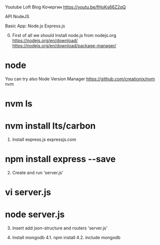 Youtube
Loft Blog
Кочергин
https://youtu.be/fHoKs66Z2qQ

API NodeJS

Basic App: Node.js Express.js

0. First of all we should 
Install node.js from nodejs.org
https://nodejs.org/en/download/
https://nodejs.org/en/download/package-manager/
# node

You can try also Node Version Manager
https://github.com/creationix/nvm
nvm
# nvm ls
# nvm install lts/carbon

1. Install express.js
expressjs.com
# npm install express --save

2. Create and run 'server.js'
# vi server.js
# node server.js

3. Insert add json-structure and routers 'server.js'

4. Install mongodb
4.1. npm install
4.2. include mongodb

